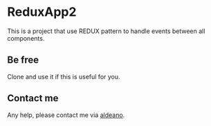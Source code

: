 # ReduxApp2

This is a project that use REDUX pattern to handle events between all components.

## Be free

Clone and use it if this is useful for you.

## Contact me

Any help, please contact me via [aldeano](mailto:kmacho.an.34@gmail.com).
